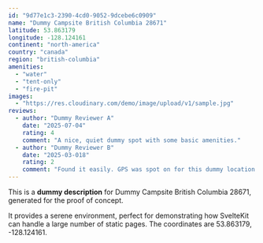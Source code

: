 ```yaml
---
id: "9d77e1c3-2390-4cd0-9052-9dcebe6c0909"
name: "Dummy Campsite British Columbia 28671"
latitude: 53.863179
longitude: -128.124161
continent: "north-america"
country: "canada"
region: "british-columbia"
amenities:
  - "water"
  - "tent-only"
  - "fire-pit"
images:
  - "https://res.cloudinary.com/demo/image/upload/v1/sample.jpg"
reviews:
  - author: "Dummy Reviewer A"
    date: "2025-07-04"
    rating: 4
    comment: "A nice, quiet dummy spot with some basic amenities."
  - author: "Dummy Reviewer B"
    date: "2025-03-018"
    rating: 2
    comment: "Found it easily. GPS was spot on for this dummy location."
---
```


This is a **dummy description** for Dummy Campsite British Columbia 28671, generated for the proof of concept.

It provides a serene environment, perfect for demonstrating how SvelteKit can handle a large number of static pages. The coordinates are 53.863179, -128.124161.
